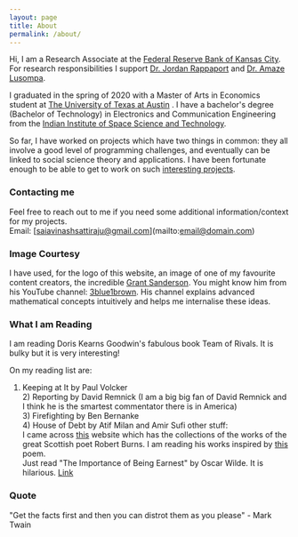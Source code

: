 ```yaml
---
layout: page
title: About
permalink: /about/
---
```


Hi, I am a Research Associate at the [Federal Reserve Bank of Kansas City](https://www.kansascityfed.org/). For research responsibilities I support [Dr. Jordan Rappaport](https://www.kansascityfed.org/people/jordanrappaport) and [Dr. Amaze Lusompa](https://sites.google.com/uci.edu/amazelusompa).

I graduated in the spring of 2020 with a Master of Arts in Economics student at [The University of Texas at Austin](https://liberalarts.utexas.edu/economics/) . I have a bachelor's degree (Bachelor of Technology) in Electronics and Communication Engineering from the [Indian Institute of Space Science and Technology](https://www.iist.ac.in/).  
  
So far, I have worked on projects which have two things in common: they all involve a good level of programming challenges, and eventually can be linked to social science theory and applications. I have been fortunate enough to be able to get to work on such [interesting projects](https://10avinash.github.io/projects/).  


### Contacting me
Feel free to reach out to me if you need some additional information/context for my projects.  
Email: [saiavinashsattiraju@gmail.com](mailto:email@domain.com\)  
  
### Image Courtesy
I have used, for the logo of this website, an image of one of my favourite content creators, the incredible [Grant Sanderson](https://www.3blue1brown.com/about). You might know him from his YouTube channel: [3blue1brown](https://www.youtube.com/channel/UCYO_jab_esuFRV4b17AJtAw). His channel explains advanced mathematical concepts intuitively and helps me internalise these ideas.

### What I am Reading   
I am reading Doris Kearns Goodwin's fabulous book Team of Rivals. It is bulky but it is very interesting!    


On my reading list are:  
1) Keeping at It by Paul Volcker    
                        2) Reporting by David Remnick (I am a big big fan of David Remnick and I think he is the smartest commentator there is in America)  
                        3) Firefighting by Ben Bernanke  
                        4) House of Debt by Atif Milan and Amir Sufi
 other stuff:                   
I came across [this](http://www.robertburns.org/works/) website which has the collections of the works of the great Scottish poet Robert Burns. I am reading his works inspired by [this](http://www.robertburns.org/works/416.shtml) poem.  
Just read "The Importance of Being Earnest" by Oscar Wilde. It is hilarious. [Link](http://www.gutenberg.org/files/844/844-h/844-h.htm)

### Quote
"Get the facts first and then you can distrot them as you please" - Mark Twain
